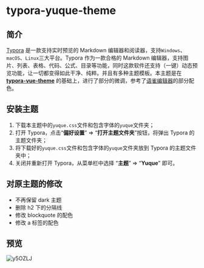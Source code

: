 # typora-yuque-theme

## 简介

[Typora](https://www.typora.io/) 是一款支持实时预览的 Markdown 编辑器和阅读器，支持`Windows`、`macOS`、`Linux`三大平台。Typora 作为一款合格的 Markdown 编辑器，支持图片、列表、表格、代码、公式、目录等功能，同时这款软件还支持（一键）动态预览功能，让一切都变得如此干净、纯粹。并且有多种主题模板。本主题是在 **[typora-vue-theme](https://github.com/blinkfox/typora-vue-theme)** 的基础上，进行了部分的微调，参考了[语雀编辑器](https://www.yuque.com/)的部分配色。

## 安装主题

1. 下载本主题中的`yuque.css`文件和包含字体的`yuque`文件夹；
2. 打开 Typora，点击“**偏好设置**” => “**打开主题文件夹**”按钮，将弹出 Typora 的主题文件夹；
3. 将下载好的`yuque.css`文件和包含字体的`yuque`文件夹放到 Typora 的主题文件夹中；
4. 关闭并重新打开 Typora，从菜单栏中选择 “**主题**” => “**Yuque**” 即可。

## 对原主题的修改
* 不再保留 dark 主题
* 删除 h2 下的分隔线
* 修改 blockquote 的配色
* 修改 a 标签的配色

## 预览
![y5OZLJ](https://cdn.jsdelivr.net/gh/osssh/oss@master/img/2020/04/12/y5OZLJ.png)